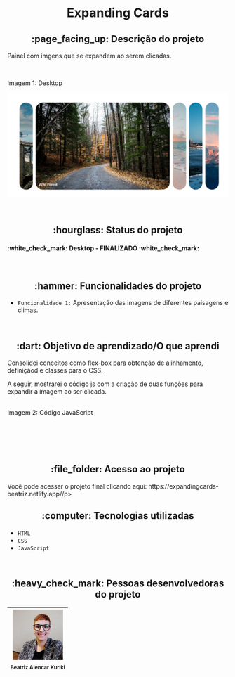 <h1 align="center"> Expanding Cards</h1>

<h2 align="center">:page_facing_up: Descrição do projeto </h2>
<p>Painel com imgens que se expandem ao serem clicadas. </p>

<br>

<p>Imagem 1: Desktop</p>
<p align="center"><img src="https://github.com/BeatrizKuriki/expanding-cards/blob/main/assets/demo.png" width:1000></p>

<br>
<h2 align="center">:hourglass: Status do projeto </h2>
<h4> :white_check_mark: Desktop - FINALIZADO :white_check_mark: </h4>


<br>
<h2 align="center">:hammer: Funcionalidades do projeto </h2>

- ``Funcionalidade 1:`` Apresentação das imagens de diferentes paisagens e climas.

<br>
<h2 align="center"> :dart: Objetivo de aprendizado/O que aprendi </h2>

<p>Consolidei conceitos como flex-box para obtenção de alinhamento, definiçãod e classes para o CSS.</p>
<p>A seguir, mostrarei o código js com a criação de duas funções para expandir a imagem ao ser clicada.
<br>
<br>

<p>Imagem 2: Código JavaScript</p>
<p align="center"><img src="" width:1000></p>
<br>


<br>
<h2 align="center"> :file_folder: Acesso ao projeto </h2>
<p> Você pode acessar o projeto final clicando aqui: https://expandingcards-beatriz.netlify.app//p>
<br>
<h2 align="center"> :computer: Tecnologias utilizadas </h2>

- ``HTML``
- ``CSS``
- ``JavaScript``

<br>
<h2 align="center"> :heavy_check_mark: Pessoas desenvolvedoras do projeto </h2>

| <img src="https://github.com/BeatrizKuriki/SistemaEnvioDeEmail/blob/main/assets/beatrizdev.jpg" width=115><br><sub>Beatriz Alencar Kuriki</sub> | 
| :---: |

